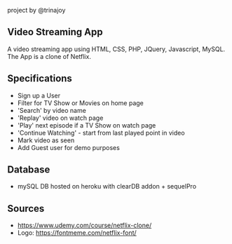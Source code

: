 project by @trinajoy

## Video Streaming App

A video streaming app using HTML, CSS, PHP, JQuery, Javascript, MySQL.
The App is a clone of Netflix.

## Specifications

- Sign up a User
- Filter for TV Show or Movies on home page
- 'Search' by video name
- 'Replay' video on watch page
- 'Play' next episode if a TV Show on watch page
- 'Continue Watching' - start from last played point in video
- Mark video as seen
- Add Guest user for demo purposes

## Database

- mySQL DB hosted on heroku with clearDB addon + sequelPro

## Sources

- https://www.udemy.com/course/netflix-clone/
- Logo: https://fontmeme.com/netflix-font/
